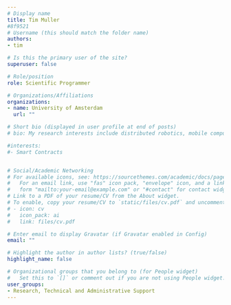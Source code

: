 ```yaml
---
# Display name
title: Tim Muller
#8f9521
# Username (this should match the folder name)
authors:
- tim

# Is this the primary user of the site?
superuser: false

# Role/position
role: Scientific Programmer

# Organizations/Affiliations
organizations:
- name: University of Amsterdam
  url: ""

# Short bio (displayed in user profile at end of posts)
# bio: My research interests include distributed robotics, mobile computing and programmable matter.

#interests:
#- Smart Contracts


# Social/Academic Networking
# For available icons, see: https://sourcethemes.com/academic/docs/page-builder/#icons
#   For an email link, use "fas" icon pack, "envelope" icon, and a link in the
#   form "mailto:your-email@example.com" or "#contact" for contact widget.
# Link to a PDF of your resume/CV from the About widget.
# To enable, copy your resume/CV to `static/files/cv.pdf` and uncomment the lines below.
# - icon: cv
#   icon_pack: ai
#   link: files/cv.pdf

# Enter email to display Gravatar (if Gravatar enabled in Config)
email: ""

# Highlight the author in author lists? (true/false)
highlight_name: false

# Organizational groups that you belong to (for People widget)
#   Set this to `[]` or comment out if you are not using People widget.
user_groups:
- Research, Technical and Administrative Support
---
```

